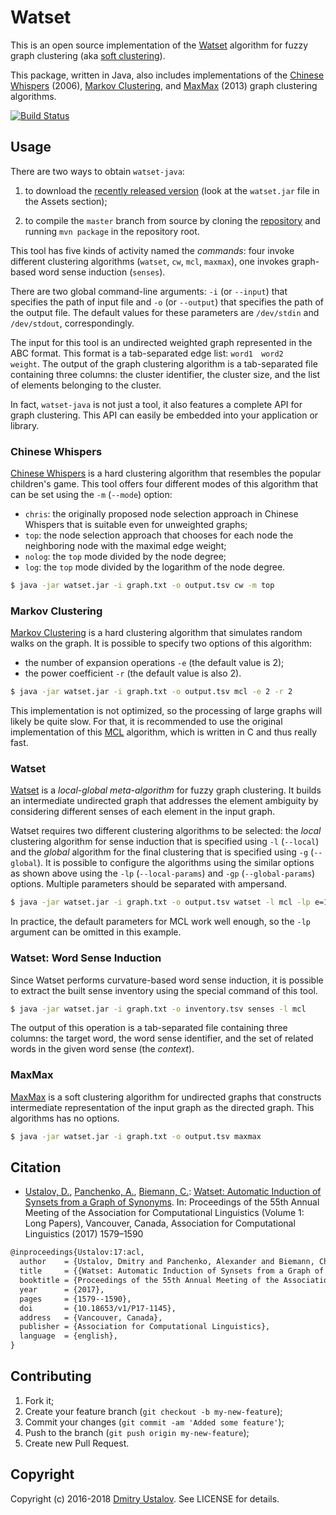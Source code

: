 # Watset

This is an open source implementation of the [Watset] algorithm for fuzzy graph clustering (aka [soft clustering](https://en.wikipedia.org/wiki/Soft_clustering)).

This package, written in Java, also includes implementations of the [Chinese Whispers] (2006), [Markov Clustering], and [MaxMax] (2013) graph clustering algorithms.

[![Build Status][travis_ci_badge]][travis_ci_link]

[travis_ci_badge]: https://travis-ci.org/nlpub/watset-java.svg
[travis_ci_link]: https://travis-ci.org/nlpub/watset-java

## Usage

There are two ways to obtain `watset-java`:

1. to download the [recently released version](https://github.com/nlpub/watset-java/releases) (look at the `watset.jar` file in the Assets section);

2. to compile the `master` branch from source by cloning the [repository](https://github.com/nlpub/watset-java) and running `mvn package` in the repository root.

This tool has five kinds of activity named the *commands*: four invoke different clustering algorithms (`watset`, `cw`, `mcl`, `maxmax`), one invokes graph-based word sense induction (`senses`).

There are two global command-line arguments: `-i` (or `--input`) that specifies the path of input file and `-o` (or `--output`) that specifies the path of the output file. The default values for these parameters are `/dev/stdin` and `/dev/stdout`, correspondingly.

The input for this tool is an undirected weighted graph represented in the ABC format. This format is a tab-separated edge list: <code>word1&#9;word2&#9;weight</code>. The output of the graph clustering algorithm is a tab-separated file containing three columns: the cluster identifier, the cluster size, and the list of elements belonging to the cluster.

In fact, `watset-java` is not just a tool, it also features a complete API for graph clustering. This API can easily be embedded into your application or library.

### Chinese Whispers

[Chinese Whispers] is a hard clustering algorithm that resembles the popular children's game. This tool offers four different modes of this algorithm that can be set using the `-m` (`--mode`) option:

* `chris`: the originally proposed node selection approach in Chinese Whispers that is suitable even for unweighted graphs;
* `top`: the node selection approach that chooses for each node the neighboring node with the maximal edge weight;
* `nolog`: the `top` mode divided by the node degree;
* `log`: the `top` mode divided by the logarithm of the node degree.

```bash
$ java -jar watset.jar -i graph.txt -o output.tsv cw -m top
```

### Markov Clustering

[Markov Clustering] is a hard clustering algorithm that simulates random walks on the graph. It is possible to specify two options of this algorithm:

* the number of expansion operations `-e` (the default value is 2);
* the power coefficient `-r` (the default value is also 2).

```bash
$ java -jar watset.jar -i graph.txt -o output.tsv mcl -e 2 -r 2
```

This implementation is not optimized, so the processing of large graphs will likely be quite slow. For that, it is recommended to use the original implementation of this [MCL](https://micans.org/mcl/) algorithm, which is written in C and thus really fast.

### Watset

[Watset] is a *local-global meta-algorithm* for fuzzy graph clustering. It builds an intermediate undirected graph that addresses the element ambiguity by considering different senses of each element in the input graph.

Watset requires two different clustering algorithms to be selected: the *local* clustering algorithm for sense induction that is specified using `-l` (`--local`) and the *global* algorithm for the final clustering that is specified using `-g` (`--global`). It is possible to configure the algorithms using the similar options as shown above using the `-lp` (`--local-params`) and `-gp` (`--global-params`) options. Multiple parameters should be separated with ampersand.

```bash
$ java -jar watset.jar -i graph.txt -o output.tsv watset -l mcl -lp e=1&r=3 -g cw -gp mode=nolog
```

In practice, the default parameters for MCL work well enough, so the `-lp` argument can be omitted in this example.

### Watset: Word Sense Induction

Since Watset performs curvature-based word sense induction, it is possible to extract the built sense inventory using the special command of this tool.

```bash
$ java -jar watset.jar -i graph.txt -o inventory.tsv senses -l mcl
```

The output of this operation is a tab-separated file containing three columns: the target word, the word sense identifier, and the set of related words in the given word sense (the *context*).

### MaxMax

[MaxMax] is a soft clustering algorithm for undirected graphs that constructs intermediate representation of the input graph as the directed graph. This algorithms has no options. 

```bash
$ java -jar watset.jar -i graph.txt -o output.tsv maxmax
```

## Citation

* [Ustalov, D.](https://github.com/dustalov), [Panchenko, A.](https://www.inf.uni-hamburg.de/en/inst/ab/lt/people/alexander-panchenko.html), [Biemann, C.](https://www.inf.uni-hamburg.de/en/inst/ab/lt/people/chris-biemann.html): [Watset: Automatic Induction of Synsets from a Graph of Synonyms](https://doi.org/10.18653/v1/P17-1145). In: Proceedings of the 55th Annual Meeting of the Association for Computational Linguistics (Volume 1: Long Papers), Vancouver, Canada, Association for Computational Linguistics (2017) 1579–1590

```latex
@inproceedings{Ustalov:17:acl,
  author    = {Ustalov, Dmitry and Panchenko, Alexander and Biemann, Chris},
  title     = {{Watset: Automatic Induction of Synsets from a Graph of Synonyms}},
  booktitle = {Proceedings of the 55th Annual Meeting of the Association for Computational Linguistics (Volume 1: Long Papers)},
  year      = {2017},
  pages     = {1579--1590},
  doi       = {10.18653/v1/P17-1145},
  address   = {Vancouver, Canada},
  publisher = {Association for Computational Linguistics},
  language  = {english},
}
```

## Contributing

1. Fork it;
2. Create your feature branch (`git checkout -b my-new-feature`);
3. Commit your changes (`git commit -am 'Added some feature'`);
4. Push to the branch (`git push origin my-new-feature`);
5. Create new Pull Request.

## Copyright

Copyright (c) 2016-2018 [Dmitry Ustalov]. See LICENSE for details.

[Watset]: https://doi.org/10.18653/v1/P17-1145
[Chinese Whispers]: https://dl.acm.org/citation.cfm?id=1654774
[Markov Clustering]: https://doi.org/10.1137/040608635
[MaxMax]: https://doi.org/10.1007/978-3-642-37247-6_30
[Dmitry Ustalov]: https://ustalov.com/
